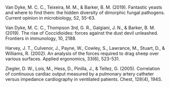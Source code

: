 Van Dyke, M. C. C., Teixeira, M. M., & Barker, B. M. (2019). Fantastic yeasts and where to find them: the hidden diversity of dimorphic fungal pathogens. Current opinion in microbiology, 52, 55-63.

Van Dyke, M. C. C., Thompson 3rd, G. R., Galgiani, J. N., & Barker, B. M. (2019). The rise of Coccidioides: forces against the dust devil unleashed. Frontiers in immunology, 10, 2188.

Harvey, J. T., Culvenor, J., Payne, W., Cowley, S., Lawrance, M., Stuart, D., & Williams, R. (2002). An analysis of the forces required to drag sheep over various surfaces. Applied ergonomics, 33(6), 523-531.

Ziegler, D. W., Lois, M., Hess, D., Pinilla, J., & Tellez, G. (2005). Correlation of continuous cardiac output measured by a pulmonary artery catheter versus impedance cardiography in ventilated patients. Chest, 128(4), 194S.

